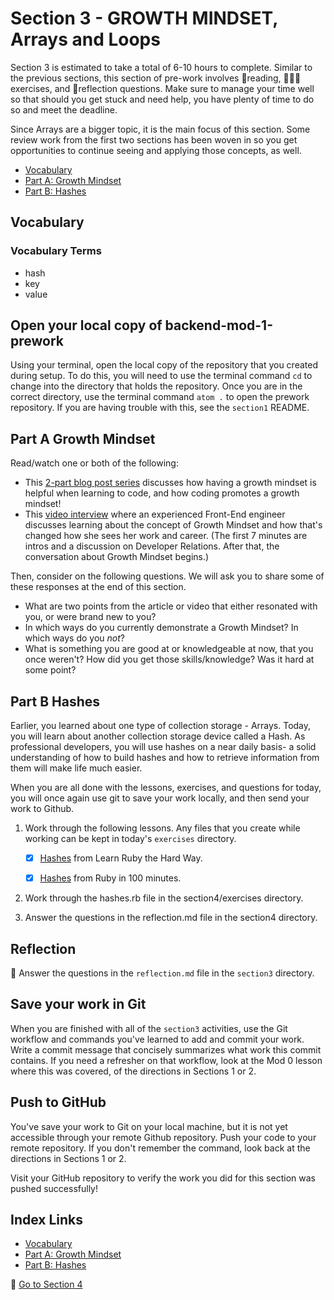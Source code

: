 # Section 3 - GROWTH MINDSET, Arrays and Loops

Section 3 is estimated to take a total of 6-10 hours to complete. Similar to the previous sections, this section of pre-work involves 📒reading, 👩🏻‍💻exercises, and 📝reflection questions. Make sure to manage your time well so that should you get stuck and need help, you have plenty of time to do so and meet the deadline.

Since Arrays are a bigger topic, it is the main focus of this section. Some review work from the first two sections has been woven in so you get opportunities to continue seeing and applying those concepts, as well.

- [Vocabulary](#Vocabulary)
- [Part A: Growth Mindset](#Part-A-Growth-Mindset)
- [Part B: Hashes](#Part-B-Hashes)

## Vocabulary

### Vocabulary Terms

- hash
- key
- value

## Open your local copy of backend-mod-1-prework

Using your terminal, open the local copy of the repository that you created during setup.  To do this, you will need to use the terminal command `cd` to change into the directory that holds the repository. Once you are in the correct directory, use the terminal command `atom .` to open the prework repository. If you are having trouble with this, see the `section1` README.

## Part A Growth Mindset

Read/watch one or both of the following:
- This [2-part blog post series](https://blog.mindsetworks.com/entry/how-having-a-growth-mindset-can-help-you-learn-to-code) discusses how having a growth mindset is helpful when learning to code, and how coding promotes a growth mindset!
- This [video interview](https://dev.to/hackflix_dev/how-to-hack-a-growth-mindset-b1g) where an experienced Front-End engineer discusses learning about the concept of Growth Mindset and how that's changed how she sees her work and career. (The first 7 minutes are intros and a discussion on Developer Relations. After that, the conversation about Growth Mindset begins.)

Then, consider on the following questions. We will ask you to share some of these responses at the end of this section.
- What are two points from the article or video that either resonated with you, or were brand new to you?
- In which ways do you currently demonstrate a Growth Mindset? In which ways do you _not_?
- What is something you are good at or knowledgeable at now, that you once weren't? How did you get those skills/knowledge? Was it hard at some point?

## Part B Hashes

Earlier, you learned about one type of collection storage - Arrays.  Today, you will learn about another collection storage device called a Hash. As professional developers, you will use hashes on a near daily basis- a solid understanding of how to build hashes and how to retrieve information from them will make life much easier.

When you are all done with the lessons, exercises, and questions for today, you will once again use git to save your work locally, and then send your work to Github.

1. Work through the following lessons. Any files that you create while working can be kept in today's `exercises` directory.

    - [x] [Hashes](https://learnrubythehardway.org/book/ex39.html) from Learn Ruby the Hard Way.

    - [x] [Hashes](http://tutorials.jumpstartlab.com/projects/ruby_in_100_minutes.html#8.-hashes) from Ruby in 100 minutes.

1. Work through the hashes.rb file in the section4/exercises directory.

1. Answer the questions in the reflection.md file in the section4 directory.

## Reflection

📝 Answer the questions in the `reflection.md` file in the `section3` directory.

## Save your work in Git

When you are finished with all of the `section3` activities, use the Git workflow and commands you've learned to add and commit your work. Write a commit message that concisely summarizes what work this commit contains. If you need a refresher on that workflow, look at the Mod 0 lesson where this was covered, of the directions in Sections 1 or 2.

## Push to GitHub

You've save your work to Git on your local machine, but it is not yet accessible through your remote Github repository. Push your code to your remote repository. If you don't remember the command, look back at the directions in Sections 1 or 2.

Visit your GitHub repository to verify the work you did for this section was pushed successfully!


## Index Links

- [Vocabulary](#Vocabulary)
- [Part A: Growth Mindset](#Part-A-Growth-Mindset)
- [Part B: Hashes](#Part-B-Hashes)

🚀 [Go to Section 4](../section4)
